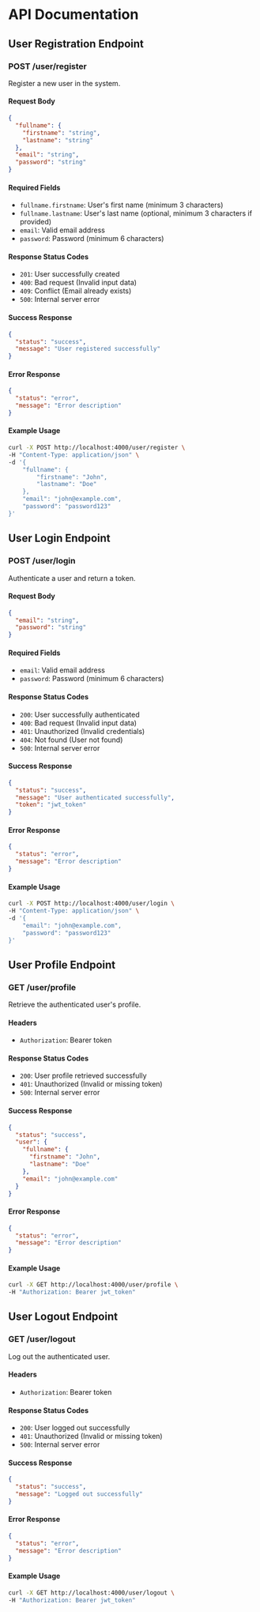 # API Documentation

## User Registration Endpoint

### POST /user/register

Register a new user in the system.

#### Request Body

```json
{
  "fullname": {
    "firstname": "string",
    "lastname": "string"
  },
  "email": "string",
  "password": "string"
}
```

#### Required Fields

- `fullname.firstname`: User's first name (minimum 3 characters)
- `fullname.lastname`: User's last name (optional, minimum 3 characters if provided)
- `email`: Valid email address
- `password`: Password (minimum 6 characters)

#### Response Status Codes

- `201`: User successfully created
- `400`: Bad request (Invalid input data)
- `409`: Conflict (Email already exists)
- `500`: Internal server error

#### Success Response

```json
{
  "status": "success",
  "message": "User registered successfully"
}
```

#### Error Response

```json
{
  "status": "error",
  "message": "Error description"
}
```

#### Example Usage

```bash
curl -X POST http://localhost:4000/user/register \
-H "Content-Type: application/json" \
-d '{
    "fullname": {
        "firstname": "John",
        "lastname": "Doe"
    },
    "email": "john@example.com",
    "password": "password123"
}'
```

## User Login Endpoint

### POST /user/login

Authenticate a user and return a token.

#### Request Body

```json
{
  "email": "string",
  "password": "string"
}
```

#### Required Fields

- `email`: Valid email address
- `password`: Password (minimum 6 characters)

#### Response Status Codes

- `200`: User successfully authenticated
- `400`: Bad request (Invalid input data)
- `401`: Unauthorized (Invalid credentials)
- `404`: Not found (User not found)
- `500`: Internal server error

#### Success Response

```json
{
  "status": "success",
  "message": "User authenticated successfully",
  "token": "jwt_token"
}
```

#### Error Response

```json
{
  "status": "error",
  "message": "Error description"
}
```

#### Example Usage

```bash
curl -X POST http://localhost:4000/user/login \
-H "Content-Type: application/json" \
-d '{
    "email": "john@example.com",
    "password": "password123"
}'
```

## User Profile Endpoint

### GET /user/profile

Retrieve the authenticated user's profile.

#### Headers

- `Authorization`: Bearer token

#### Response Status Codes

- `200`: User profile retrieved successfully
- `401`: Unauthorized (Invalid or missing token)
- `500`: Internal server error

#### Success Response

```json
{
  "status": "success",
  "user": {
    "fullname": {
      "firstname": "John",
      "lastname": "Doe"
    },
    "email": "john@example.com"
  }
}
```

#### Error Response

```json
{
  "status": "error",
  "message": "Error description"
}
```

#### Example Usage

```bash
curl -X GET http://localhost:4000/user/profile \
-H "Authorization: Bearer jwt_token"
```

## User Logout Endpoint

### GET /user/logout

Log out the authenticated user.

#### Headers

- `Authorization`: Bearer token

#### Response Status Codes

- `200`: User logged out successfully
- `401`: Unauthorized (Invalid or missing token)
- `500`: Internal server error

#### Success Response

```json
{
  "status": "success",
  "message": "Logged out successfully"
}
```

#### Error Response

```json
{
  "status": "error",
  "message": "Error description"
}
```

#### Example Usage

```bash
curl -X GET http://localhost:4000/user/logout \
-H "Authorization: Bearer jwt_token"
```
